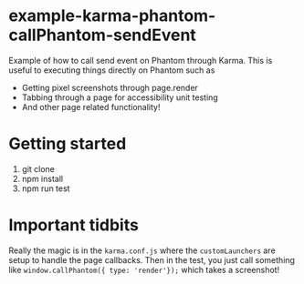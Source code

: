 # example-karma-phantom-callPhantom-sendEvent
Example of how to call send event on Phantom through Karma. This is useful to executing things directly on Phantom such as
 - Getting pixel screenshots through page.render
 - Tabbing through a page for accessibility unit testing
 - And other page related functionality!

# Getting started
1. git clone
1. npm install
1. npm run test

# Important tidbits
Really the magic is in the `karma.conf.js` where the `customLaunchers` are setup to handle the page callbacks. Then in the test, you just call something like `window.callPhantom({ type: 'render'});` which takes a screenshot!